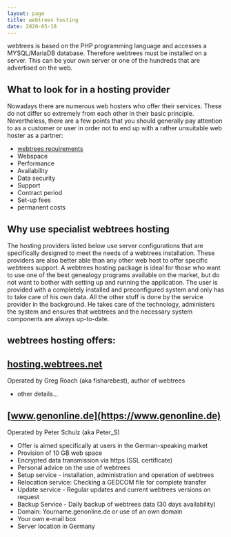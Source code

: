 ```yaml
---
layout: page
title: webtrees hosting
date: 2020-05-18
---
```


webtrees is based on the PHP programming language and accesses a MYSQL/MariaDB database. Therefore webtrees must be installed on a server.
This can be your own server or one of the hundreds that are advertised on the web. 

## What to look for in a hosting provider
Nowadays there are numerous web hosters who offer their services. These do not differ so extremely from each other in their basic principle. Nevertheless, there are a few points that you should generally pay attention to as a customer or user in order not to end up with a rather unsuitable web hoster as a partner:
* [webtrees requirements](https://webtrees.net/install/requirements/)
* Webspace
* Performance
* Availability
* Data security
* Support
* Contract period
* Set-up fees
* permanent costs

## Why use specialist webtrees hosting
The hosting providers listed below use server configurations that are specifically designed to meet the needs of a webtrees installation. These providers are also better able than any other web host to offer specific webtrees support.
A webtrees hosting package is ideal for those who want to use one of the best genealogy programs available on the market, but do not want to bother with setting up and running the application. The user is provided with a completely installed and preconfigured system and only has to take care of his own data. All the other stuff is done by the service provider in the background. He takes care of the technology, administers the system and ensures that webtrees and the necessary system components are always up-to-date.

## webtrees hosting offers:

## [hosting.webtrees.net](https://hosting.webtrees.net)
Operated by Greg Roach (aka fisharebest), author of webtrees
* other details…

## [www.genonline.de](https://www.genonline.de)
Operated by Peter Schulz (aka Peter_S)
* Offer is aimed specifically at users in the German-speaking market
* Provision of 10 GB web space
* Encrypted data transmission via https (SSL certificate)
* Personal advice on the use of webtrees
* Setup service - installation, administration and operation of webtrees
* Relocation service: Checking a GEDCOM file for complete transfer
* Update service - Regular updates and current webtrees versions on request
* Backup Service - Daily backup of webtrees data (30 days availability)
* Domain: Yourname.genonline.de or use of an own domain
* Your own e-mail box
* Server location in Germany
